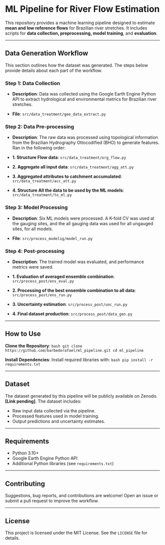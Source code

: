 # ML Pipeline for River Flow Estimation

This repository provides a machine learning pipeline designed to estimate **mean and low reference flows** for Brazilian river stretches. It includes scripts for **data collection, preprocessing, model training**, and **evaluation**.

---

## Data Generation Workflow

This section outlines how the dataset was generated. The steps below provide details about each part of the workflow.

### Step 1: Data Collection
- **Description**: Data was collected using the Google Earth Engine Python API to extract hydrological and environmental metrics for Brazilian river stretches.

- **File**: `src/data_treatment/gee_data_extract.py`

### Step 2: Data Pre-processing
- **Description**: The raw data was processed using topological information from the Brazilian Hydrography Ottocodified (BHO) to generate features. Ran in the following order:

- **1. Structure Flow data**: `src/data_treatment/org_flow.py`
- **2. Aggregate all input data**: `src/data_treatment/agg_att.py`
- **3. Aggregated attributes to catchment accumulated**: `src/data_treatment/acc_att.py`
- **4. Structure All the data to be used by the ML models**: `src/data_treatment/to_ml.py`

### Step 3: Model Processing
- **Description**: Six ML models were processed. A K-fold CV was used at the gauging sites, and the all gauging data was used for all ungauged sites, for all models.

- **File**: `src/process_modelig/model_run.py`

### Step 4: Post-processing
- **Description**: The trained model was evaluated, and performance metrics were saved.

- **1. Evaluation of averaged ensemble combination**: `src/process_post/ens_eval.py`
- **2. Processing of the best ensemble combination to all data**: `src/process_post/ens_run.py`
- **3. Uncertainty estimation**: `src/process_post/unc_run.py`
- **4. Final dataset production**: `src/process_post/data_gen.py`

---

## How to Use

**Clone the Repository**:
    ```bash
    git clone https://github.com/barbedorafael/ml_pipeline.git
    cd ml_pipeline
    ```

**Install Dependencies**:
    Install required libraries with:
    ```bash
    pip install -r requirements.txt
    ```

---

## Dataset

The dataset generated by this pipeline will be publicly available on Zenodo. **[Link pending]**. The dataset includes:

- Raw input data collected via the pipeline.
- Processed features used in model training.
- Output predictions and uncertainty estimates.

---

## Requirements

- Python 3.10+
- Google Earth Engine Python API
- Additional Python libraries (see `requirements.txt`)

---

## Contributing

Suggestions, bug reports, and contributions are welcome! Open an issue or submit a pull request to improve the workflow.

---

## License

This project is licensed under the MIT License. See the `LICENSE` file for details.
